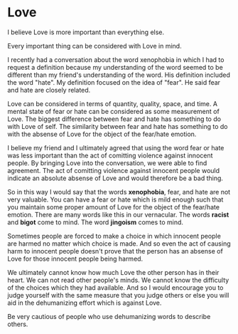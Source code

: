 # Love

I believe Love is more important than everything else.

Every important thing can be considered with Love in mind.

I recently had a conversation about the word xenophobia in which I had to request a definition because my understanding of the word seemed to be different than my friend's understanding of the word.  His definition included the word "hate".  My definition focused on the idea of "fear".  He said fear and hate are closely related.

Love can be considered in terms of quantity, quality, space, and time.  A mental state of fear or hate can be considered as some measurement of Love.  The biggest difference between fear and hate has something to do with Love of self.  The similarity between fear and hate has something to do with the absense of Love for the object of the fear/hate emotion.

I believe my friend and I ultimately agreed that using the word fear or hate was less important than the act of comitting violence against innocent people.  By bringing Love into the conversation, we were able to find agreement.  The act of comitting violence against innocent people would indicate an absolute absense of Love and would therefore be a bad thing.

So in this way I would say that the words **xenophobia**, fear, and hate are not very valuable.  You can have a fear or hate which is mild enough such that you maintain some proper amount of Love for the object of the fear/hate emotion.  There are many words like this in our vernacular.  The words **racist** and **bigot** come to mind.  The word **jingoism** comes to mind.

Sometimes people are forced to make a choice in which innocent people are harmed no matter which choice is made.  And so even the act of causing harm to innocent people doesn't prove that the person has an absense of Love for those innocent people being harmed.

We ultimately cannot know how much Love the other person has in their heart.  We can not read other people's minds.  We cannot know the difficulty of the choices which they had available.  And so I would encourage you to judge yourself with the same measure that you judge others or else you will aid in the dehumanizing effort which is against Love.

Be very cautious of people who use dehumanizing words to describe others.

